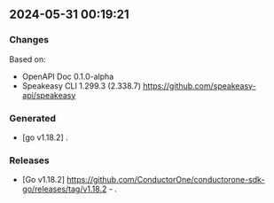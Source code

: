 

## 2024-05-31 00:19:21
### Changes
Based on:
- OpenAPI Doc 0.1.0-alpha 
- Speakeasy CLI 1.299.3 (2.338.7) https://github.com/speakeasy-api/speakeasy
### Generated
- [go v1.18.2] .
### Releases
- [Go v1.18.2] https://github.com/ConductorOne/conductorone-sdk-go/releases/tag/v1.18.2 - .